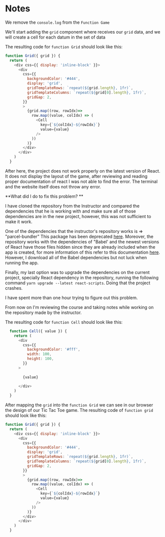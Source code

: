 # Notes

<TimeStamp start="0:04" end="0:06">

We remove the `console.log` from the `Function Game` 

</TimeStamp>

<TimeStamp start="0:32" end="0:46">

We'll start adding the `grid` component where receives our `grid` data, and we will create a cell for each datum in the set of data
</TimeStamp>

<TimeStamp start="2:30" end="2:40">

The resulting code for `function Grid` should look like this: 

```js
function Grid({ grid }) {
  return (
    <div css={{ display: 'inline-block' }}>
      <div
        css={{
          backgroundColor: '#444',
          display: 'grid',
          gridTemplateRows: `repeat(${grid.length}, 1fr)`,
          gridTemplateColumns: `repeat(${grid[0].length}, 1fr)`,
          gridGap: 2,
        }}
        >
          {grid.map((row, rowIdx)=> 
            row.map((value, colIdx) => (
              <Cell 
                key={`${colIdx}-${rowIdx}`}
                value={value}
              />
            ))
          )}     
        </div>
      </div>
    )
  }

  ```
</TimeStamp>

After here, the project does not work properly on the latest version of React. It does not display the layout of the game, after reviewing and reading proper documentation of react I was not able to find the error. The terminal and the website itself does not throw any error. 

**What did I do to fix this problem? **

I have cloned the repository from the Instructor and compared the dependencies that he is working with and make sure all of those dependencies are in the new project, however, this was not sufficient to make it work. 

One of the dependencies that the instructor's repository works is => "parcel-bundler" This package has been deprecated [here](https://www.npmjs.com/package/parcel-bundler). Moreover, the repository works with the dependencies of "Babel' and the newest versions of React have those files hidden since they are already included when the app is created, for more information of this refer to this documentation [here](https://reactjs.org/docs/create-a-new-react-app.html). However, I download all of the Babel dependencies but not luck when running the app. 

Finally, my last option was to upgrade the dependencies on the current project, specially React dependency in the repository, running the following command `yarn upgrade --latest react-scripts`. Doing that the project crashes. 

I have spent more than one hour trying to figure out this problem. 

From now on I'm reviewing the course and taking notes while working on the repository made by the instructor. 

<TimeStamp start="3:10" end="3:16">

The resulting code for `function Cell` should look like this:

```js 
  function Cell({ value }) {
    return (
      <div
        css={{
          backgroundColor: '#fff',
          width: 100,
          height: 100,
        }}
      >
        
        {value}
        
      </div>
    )
  }
  ```
</TimeStamp>

<TimeStamp start="4:30" end="4:35">

After mapping the `grid` into the `function Grid` we can see in our browser the design of our Tic Tac Toe game. The resulting code of `function grid` should look like this: 

```js
function Grid({ grid }) {
  return (
    <div css={{ display: 'inline-block' }}>
      <div
        css={{
          backgroundColor: '#444',
          display: 'grid',
          gridTemplateRows: `repeat(${grid.length}, 1fr)`,
          gridTemplateColumns: `repeat(${grid[0].length}, 1fr)`,
          gridGap: 2,
        }}
        >
          {grid.map((row, rowIdx)=> 
            row.map((value, colIdx) => (
              <Cell 
                key={`${colIdx}-${rowIdx}`}
                value={value}
              />
            ))
          )}     
        </div>
      </div>
    )
  }
  ```
</TimeStamp>
